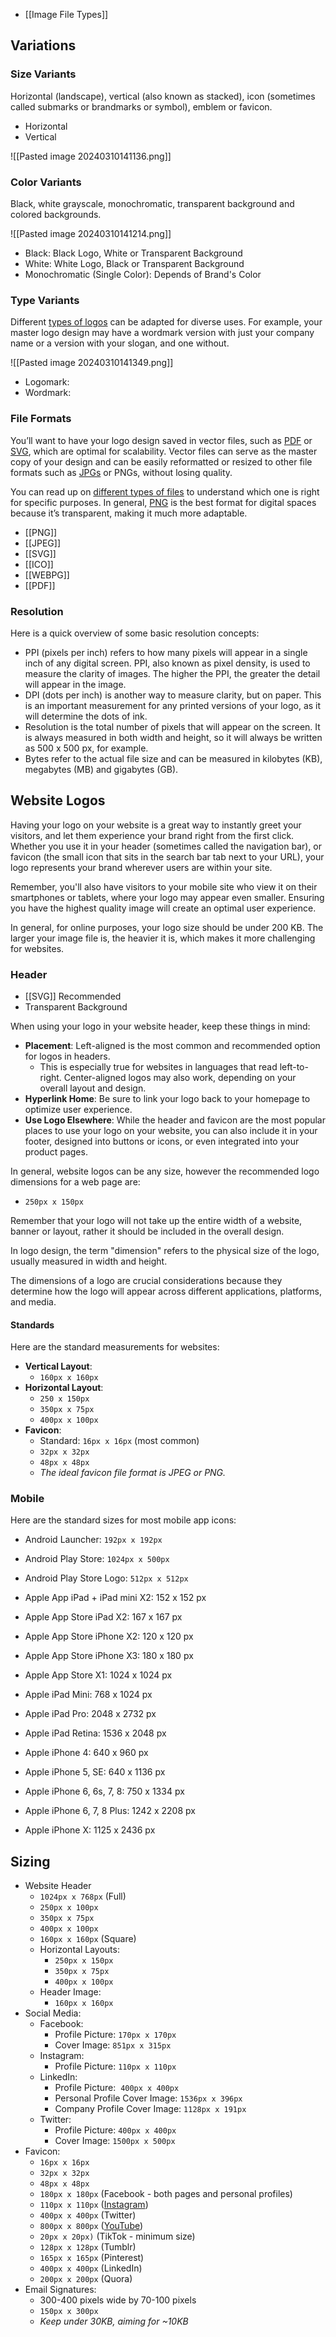 - [[Image File Types]]

## Variations

### Size Variants

Horizontal (landscape), vertical (also known as stacked), icon (sometimes called submarks or brandmarks or symbol), emblem or favicon.

- Horizontal
- Vertical

![[Pasted image 20240310141136.png]]


### Color Variants

Black, white grayscale, monochromatic, transparent background and colored backgrounds.

![[Pasted image 20240310141214.png]]

- Black: Black Logo, White or Transparent Background
- White: White Logo, Black or Transparent Background
- Monochromatic (Single Color): Depends of Brand's Color

### Type Variants

Different [types of logos](https://www.wix.com/blog/types-of-logos) can be adapted for diverse uses. For example, your master logo design may have a wordmark version with just your company name or a version with your slogan, and one without.

![[Pasted image 20240310141349.png]]

- Logomark:
- Wordmark:

### File Formats

You’ll want to have your logo design saved in vector files, such as [PDF](https://www.wix.com/encyclopedia/definition/portable-document-format-pdf) or [SVG](https://www.wix.com/encyclopedia/definition/svg-file/), which are optimal for scalability. Vector files can serve as the master copy of your design and can be easily reformatted or resized to other file formats such as [JPGs](https://www.wix.com/encyclopedia/definition/jpeg-file) or PNGs, without losing quality.

You can read up on [different types of files](https://www.wix.com/blog/different-types-of-files) to understand which one is right for specific purposes. In general, [PNG](https://www.wix.com/encyclopedia/definition/png-file) is the best format for digital spaces because it’s transparent, making it much more adaptable.

- [[PNG]]
- [[JPEG]]
- [[SVG]]
- [[ICO]]
- [[WEBPG]]
- [[PDF]]

### Resolution

Here is a quick overview of some basic resolution concepts:
  
- PPI (pixels per inch) refers to how many pixels will appear in a single inch of any digital screen. PPI, also known as pixel density, is used to measure the clarity of images. The higher the PPI, the greater the detail will appear in the image.  
- DPI (dots per inch) is another way to measure clarity, but on paper. This is an important measurement for any printed versions of your logo, as it will determine the dots of ink.  
- Resolution is the total number of pixels that will appear on the screen. It is always measured in both width and height, so it will always be written as 500 x 500 px, for example.  
- Bytes refer to the actual file size and can be measured in kilobytes (KB), megabytes (MB) and gigabytes (GB).

## Website Logos

Having your logo on your website is a great way to instantly greet your visitors, and let them experience your brand right from the first click. Whether you use it in your header (sometimes called the navigation bar), or favicon (the small icon that sits in the search bar tab next to your URL), your logo represents your brand wherever users are within your site.

Remember, you'll also have visitors to your mobile site who view it on their smartphones or tablets, where your logo may appear even smaller. Ensuring you have the highest quality image will create an optimal user experience.

In general, for online purposes, your logo size should be under 200 KB. The larger your image file is, the heavier it is, which makes it more challenging for websites.

### Header

- [[SVG]] Recommended
- Transparent Background

When using your logo in your website header, keep these things in mind:

- **Placement**: Left-aligned is the most common and recommended option for logos in headers. 
	- This is especially true for websites in languages that read left-to-right. Center-aligned logos may also work, depending on your overall layout and design. 
- **Hyperlink Home**: Be sure to link your logo back to your homepage to optimize user experience.
- **Use Logo Elsewhere**: While the header and favicon are the most popular places to use your logo on your website, you can also include it in your footer, designed into buttons or icons, or even integrated into your product pages.

In general, website logos can be any size, however the recommended logo dimensions for a web page are:
- `250px x 150px`

Remember that your logo will not take up the entire width of a website, banner or layout, rather it should be included in the overall design.

In logo design, the term "dimension" refers to the physical size of the logo, usually measured in width and height. 

The dimensions of a logo are crucial considerations because they determine how the logo will appear across different applications, platforms, and media.

#### Standards

Here are the standard measurements for websites:

- **Vertical Layout**: 
	- `160px x 160px`
- **Horizontal Layout**: 
	- `250 x 150px`
	- `350px x 75px`
	- `400px x 100px`
- **Favicon**:
	- Standard: `16px x 16px` (most common)
	- `32px x 32px`
	- `48px x 48px`
	- *The ideal favicon file format is JPEG or PNG.*

### Mobile

Here are the standard sizes for most mobile app icons:

- Android Launcher: `192px x 192px`    
- Android Play Store: `1024px x 500px`
- Android Play Store Logo: `512px x 512px`
    
- Apple App iPad + iPad mini X2: 152 x 152 px
    
- Apple App Store iPad X2: 167 x 167 px
    
- Apple App Store iPhone X2: 120 x 120 px
    
- Apple App Store iPhone X3: 180 x 180 px
    
- Apple App Store X1: 1024 x 1024 px
    
- Apple iPad Mini: 768 x 1024 px
    
- Apple iPad Pro: 2048 x 2732 px
    
- Apple iPad Retina: 1536 x 2048 px
    
- Apple iPhone 4: 640 x 960 px
    
- Apple iPhone 5, SE: 640 x 1136 px
    
- Apple iPhone 6, 6s, 7, 8: 750 x 1334 px
    
- Apple iPhone 6, 7, 8 Plus: 1242 x 2208 px
    
- Apple iPhone X: 1125 x 2436 px


## Sizing

- Website Header
	- `1024px x 768px` (Full)
	- `250px x 100px`
	- `350px x 75px`
	- `400px x 100px`
	- `160px x 160px` (Square)
	- Horizontal Layouts:
		- `250px x 150px`
		- `350px x 75px`
		- `400px x 100px`
	- Header Image:
		- `160px x 160px`
- Social Media:
	- Facebook:
		- Profile Picture: `170px x 170px`
		- Cover Image: `851px x 315px`
	- Instagram:
		- Profile Picture: `110px x 110px`
	- LinkedIn:
		- Profile Picture:  `400px x 400px`
		- Personal Profile Cover Image: `1536px x 396px`
		- Company Profile Cover Image: `1128px x 191px`
	- Twitter:
		- Profile Picture: `400px x 400px`
		- Cover Image: `1500px x 500px`
- Favicon:
	- `16px x 16px`
	- `32px x 32px`
	- `48px x 48px`
	-  `180px x 180px` (Facebook - both pages and personal profiles)
	- `110px x 110px` ([Instagram](https://snappa.com/blog/instagram-profile-picture-size/))
	- `400px x 400px` (Twitter)
	- `800px x 800px` ([YouTube](https://snappa.com/blog/youtube-profile-picture-size/))
	- `20px x 20px)` (TikTok - minimum size)
	- `128px x 128px` (Tumblr)
	- `165px x 165px` (Pinterest)
	- `400px x 400px` (LinkedIn)
	- `200px x 200px` (Quora)
- Email Signatures:
	- 300-400 pixels wide by 70-100 pixels
	- `150px x 300px`
	- *Keep under 30KB, aiming for ~10KB*